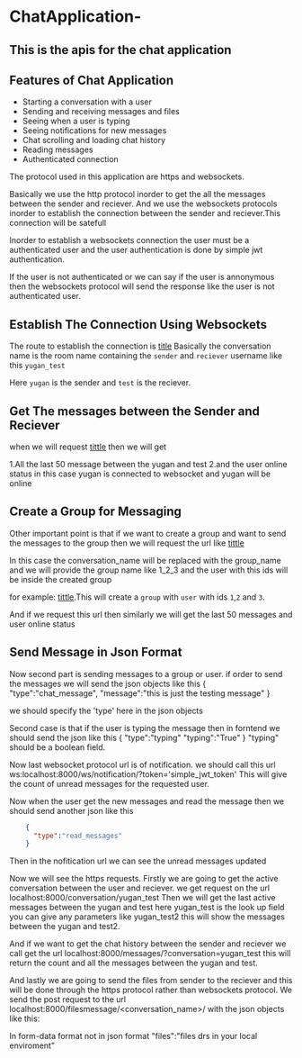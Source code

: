 # ChatApplication-
## This is the apis for the chat application 


## Features of Chat Application


- Starting a conversation with a user
- Sending and receiving messages and files 
- Seeing when a user is typing
- Seeing notifications for new messages
- Chat scrolling and loading chat history
- Reading messages
- Authenticated connection

The protocol used in this application are https and websockets.

Basically we use the http protocol inorder to get the all the messages between the sender and reciever.
And we use the websockets protocols inorder to establish the connection between the sender and reciever.This connection will be satefull

Inorder to establish a websockets connection the user must be a authenticated user and the user authentication is done by simple jwt authentication.

If the user is not authenticated or we can say if the user is annonymous then the websockets protocol will send the response like the user is not authenticated user.

## Establish The Connection Using Websockets

The route to establish the connection is [title](ws:localhost:8000/ws/chat/<conversation_name>/?token='simple_jwt_tokens')
Basically the conversation name is the room name containing the `sender` and `reciever` username like this `yugan_test`

Here `yugan` is the sender and `test` is the reciever.

## Get The messages between the Sender and Reciever
when we will request  [tittle](ws:localhost:8000/ws/chat/<conversation_name>/?token='simple_jwt_tokens') then we will get 

1.All the last 50 message between the yugan and test 
2.and the user online status in this case yugan is connected to websocket and yugan will be online 

## Create a Group for Messaging

Other important point is that if we want to create a group and want to send the messages to the group then we will request the url like [tittle](ws:localhost:8000/ws/chat/<group_name>/?token='simple_jwt_tokens')

In this case the conversation_name will be replaced with the group_name and we will provide the group name like 1_2_3 and the user with this ids will be inside the created group 

for example: [tittle](ws:localhost:8000/ws/chat/<1_2_3>/?token='simple_jwt_tokens').This will create a `group` with `user` with ids `1`,`2` and `3`.

And if we request this url then similarly we will get the last 50 messages and user online status

## Send Message in Json Format
Now second part is sending messages to a group or user.
if order to send the messages we will send the json objects like this 
{
"type":"chat_message",
"message":"this is just the testing message"
}

we should specify the 'type' here in the json objects

Second case is that if the user is typing the message then in forntend we should send the json like this 
{
"type":"typing"
"typing":"True"
}
"typing" should be a boolean field.

Now last websocket protocol url is of notification.
we should call this url ws:localhost:8000/ws/notification/?token='simple_jwt_token'
This will give the count of unread messages for the requested user.

Now when the user get the new messages and read the message then we should send another json like this 

```json 
    {
      "type":"read_messages"
    }
```

Then in the nofitication url we can see the unread messages updated 

Now we will see the https requests.
Firstly we are going to get the active conversation between the user and reciever.
we get request on the url localhost:8000/conversation/yugan_test
Then we will get the last active messages between the yugan and test 
here yugan_test is the look up field you can give any parameters like yugan_test2 this will show the messages between the yugan and test2.


And if we want to get the chat history between the sender and reciever we call get the url localhost:8000/messages/?conversation=yugan_test
this will return the count and all the messages between the yugan and test.


And lastly we are going to send the files from sender to the reciever and this will be done through the https protocol rather than websockets protocol.
We send the post request to the url localhost:8000/filesmessage/<conversation_name>/ with the  json objects like this:

In form-data format not in json format 
"files":"files drs in your local enviroment"






